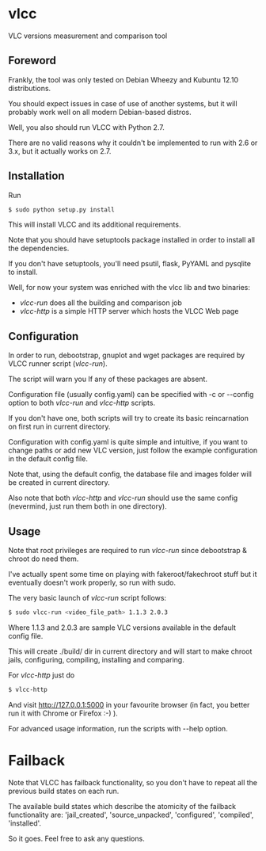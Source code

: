 vlcc
====

VLC versions measurement and comparison tool

Foreword
--------
Frankly, the tool was only tested on Debian Wheezy and Kubuntu 12.10 distributions.

You should expect issues in case of use of another systems, but it will probably work well on all modern Debian-based distros.

Well, you also should run VLCC with Python 2.7.

There are no valid reasons why it couldn't be implemented to run with 2.6 or 3.x, but it actually works on 2.7.


Installation
------------
Run

```bash
$ sudo python setup.py install
```

This will install VLCC and its additional requirements.

Note that you should have setuptools package installed in order to install all the dependencies.

If you don't have setuptools, you'll need psutil, flask, PyYAML and pysqlite to install.

Well, for now your system was enriched with the vlcc lib and two binaries:
*   _vlcc-run_ does all the building and comparison job
*   _vlcc-http_ is a simple HTTP server which hosts the VLCC Web page

Configuration
-------------
In order to run, debootstrap, gnuplot and wget packages are required by VLCC runner script (_vlcc-run_).

The script will warn you If any of these packages are absent.

Configuration file (usually config.yaml) can be specified with -c or --config option to both _vlcc-run_ and _vlcc-http_ scripts.

If you don't have one, both scripts will try to create its basic reincarnation on first run in current directory.

Configuration with config.yaml is quite simple and intuitive, if you want to change paths or add new VLC version, just follow the example configuration in the default config file.

Note that, using the default config, the database file and images folder will be created in current directory.

Also note that both _vlcc-http_ and _vlcc-run_ should use the same config (nevermind, just run them both in one directory).

Usage
-----

Note that root privileges are required to run _vlcc-run_ since debootstrap & chroot do need them.

I've actually spent some time on playing with fakeroot/fakechroot stuff but it eventually doesn't work properly, so run with sudo.

The very basic launch of _vlcc-run_ script follows:
```bash
$ sudo vlcc-run <video_file_path> 1.1.3 2.0.3
```

Where 1.1.3 and 2.0.3 are sample VLC versions available in the default config file.

This will create ./build/ dir in current directory and will start to make chroot jails, configuring, compiling, installing and comparing.

For _vlcc-http_ just do
```bash
$ vlcc-http
```
And visit http://127.0.0.1:5000 in your favourite browser (in fact, you better run it with Chrome or Firefox :-) ).

For advanced usage information, run the scripts with --help option.

# Failback

Note that VLCC has failback functionality, so you don't have to repeat all the previous build states on each run.

The available build states which describe the atomicity of the failback functionality are: 'jail_created', 'source_unpacked', 'configured', 'compiled', 'installed'.


So it goes. Feel free to ask any questions.
